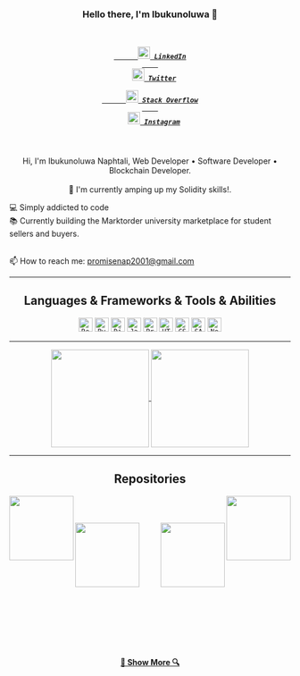 <h3 align="center">Hello there, I'm Ibukunoluwa 👋</h3>
<h5 align="center">
  <code>
    <a href="https://www.linkedin.com/in/ibukunoluwanap/" title="LinkedIn Profile">
      <img width="22" src="https://github.com/zumrudu-anka/zumrudu-anka/blob/master/images/linkedin.svg"> LinkedIn
    </a>
  </code>
  <code><a href="https://twitter.com/ibukunoluwanap" title="Twitter Profile"><img width="22" src="https://play-lh.googleusercontent.com/wIf3HtczQDjHzHuu7vezhqNs0zXAG85F7VmP7nhsTxO3OHegrVXlqIh_DWBYi86FTIGk"> Twitter</a></code>
  <code>
    <a href="https://stackoverflow.com/users/13787785/ibukunoluwa-naphtali" title="Stack Overflow Profile">
      <img width="22" src="https://github.com/zumrudu-anka/zumrudu-anka/blob/master/images/stackoverflow.svg"> Stack Overflow
    </a>
  </code>
  <code><a href="https://www.instagram.com/ibukunoluwanap/" title="Instagram Profile"><img width="22" src="https://github.com/zumrudu-anka/zumrudu-anka/blob/master/images/instagram.svg"> Instagram</a></code>
</h5>
<br>
<p align="center">
  Hi, I'm Ibukunoluwa Naphtali, Web Developer • Software Developer • Blockchain Developer.
  <br>
  <br>
  🔬 I'm currently amping up my Solidity skills!.
  <br>

  💻 Simply addicted to code
  <br>
  📚 Currently building the Marktorder university marketplace for student sellers and buyers.
  <br>
  <!-- 💬<a href="https://github.com/zumrudu-anka/zumrudu-anka/issues" title="Issues">Here</a> -->
  <br>
  📫 How to reach me: <a href="mailto: promisenap2001@gmail.com">promisenap2001@gmail.com</a>
</p>

<hr>

<h2 align="center">Languages & Frameworks & Tools & Abilities</h2>

<p align="center">
  <code><img title="React" height="25" src="https://github.com/zumrudu-anka/zumrudu-anka/blob/master/images/react-original.svg"></code>
  <code><img title="Python" height="25" src="https://github.com/zumrudu-anka/zumrudu-anka/blob/master/images/python-original.svg"></code>
  <code><img title="Django" height="25" src="https://github.com/zumrudu-anka/zumrudu-anka/blob/master/images/django.png"></code>
  <code><img title="Javascript" height="25" src="https://github.com/zumrudu-anka/zumrudu-anka/blob/master/images/javascript.svg"></code>
  <code><img title="Problem Solving" height="25" src="https://github.com/zumrudu-anka/zumrudu-anka/blob/master/images/problemSolving.png"></code>
  <code><img title="HTML5" height="25" src="https://github.com/zumrudu-anka/zumrudu-anka/blob/master/images/html5.svg"></code>
  <code><img title="CSS" height="25" src="https://github.com/zumrudu-anka/zumrudu-anka/blob/master/images/css.svg"></code>
  <code><img title="SASS" height="25" src="https://github.com/zumrudu-anka/zumrudu-anka/blob/master/images/sass.svg"></code>
  <code><img title="Nodejs" height="25" src="https://upload.wikimedia.org/wikipedia/commons/thumb/d/d9/Node.js_logo.svg/1200px-Node.js_logo.svg.png"></code>

  <!-- <code><img title="Git" height="25" src="https://github.com/zumrudu-anka/zumrudu-anka/blob/master/images/git-original.svg"></code>
  <code><img title="Visual Studio Code" height="25" src="https://github.com/zumrudu-anka/zumrudu-anka/blob/master/images/vscode.png"></code>
  <code><img title="Microsoft Visual Studio" height="25" src="https://github.com/zumrudu-anka/zumrudu-anka/blob/master/images/visualstudio.png"></code>
  <code><img title="JQuery" height="25" src="https://github.com/zumrudu-anka/zumrudu-anka/blob/master/images/jquery-original.svg"></code>
  
  <code><img title="JSON" height="25" src="https://github.com/zumrudu-anka/zumrudu-anka/blob/master/images/json.svg"></code> -->

</p>

<hr>

<p align=center>
  <a href="https://github.com/anuraghazra/github-readme-stats" title="Go to Source">
    <img height=175 align="center" src="https://github-readme-stats.vercel.app/api?username=IbukunoluwaNap&show_icons=true&theme=gotham">
  </a>
  <a href="https://github.com/anuraghazra/github-readme-stats">
  <img height=175 align="center" src="https://github-readme-stats.vercel.app/api/top-langs/?username=IbukunoluwaNap&hide=c%23,powershell,java&title_color=2aa889&text_color=99d1ce&icon_color=2bbc8a&bg_color=0c1014&langs_count=8&layout=compact" />
  </a>
</p>

<hr>

<h2 align="center">Repositories</h2>

<p width="100%" align="center">
  <a align="left" href="https://github.com/IbukunoluwaNap/marktorder_flutter" title="Algorithms"><img align="left" height="115" src="https://github-readme-stats.vercel.app/api/pin/?username=IbukunoluwaNap&repo=marktorder_flutter&theme=gotham"></a>
  <a align="right" href="https://github.com/IbukunoluwaNap/parkwell_backend" title="Data Structures">
    <img align="right" height="115" src="https://github-readme-stats.vercel.app/api/pin/?username=IbukunoluwaNap&repo=parkwell_backend&theme=gotham">
  </a>
</p>
<br><br>
<p width="100%" align="center">
  <a align="left" href="https://github.com/IbukunoluwaNap/Advance_Notification" title="Turkce-Heceleme-CPP"><img align="left" height="115" src="https://github-readme-stats.vercel.app/api/pin/?username=IbukunoluwaNap&repo=Advance_Notification&theme=gotham"></a>
  
  <a align="right" href="https://github.com/IbukunoluwaNap/clothly" title="ELF Coin BEP20 Token"><img align="right" height="115" src="https://github-readme-stats.vercel.app/api/pin/?username=IbukunoluwaNap&repo=clothly&theme=gotham"></a>
  <!-- 
</p>
<br><br>
<p width="100%" align="center">
  <a align="left" href="https://github.com/zumrudu-anka/cpp-openmp-needleman-wunsch" title="Needleman Wunsch Algorithm With OpenMP"><img align="left" height="115" src="https://github-readme-stats.vercel.app/api/pin/?username=zumrudu-anka&repo=cpp-openmp-needleman-wunsch&theme=gotham"></a>
  <a align="right" href="https://github.com/zumrudu-anka/cpp-artificial-neural-networks" title="Artificial Neural Networks"><img align="right" height="115" src="https://github-readme-stats.vercel.app/api/pin/?username=zumrudu-anka&repo=cpp-artificial-neural-networks&theme=gotham"></a>
</p>
<br><br>
<p width="100%" align="center">
  <a align="left" href="https://github.com/zumrudu-anka/javascript-minesweeper" title="Minesweeper"><img align="left" height="115" src="https://github-readme-stats.vercel.app/api/pin/?username=zumrudu-anka&repo=javascript-minesweeper&theme=gotham"></a>
  <a align="right" href="https://github.com/zumrudu-anka/KTU-TraditionalComputerOlympics-2019" title="KTU Traditional Computer Olympics 2019-2020"><img align="right" height="115" src="https://github-readme-stats.vercel.app/api/pin/?username=zumrudu-anka&repo=KTU-TraditionalComputerOlympics-2019&theme=gotham"></a>
</p> -->
<br><br><br><br><br><br><br><br><br><br><br><br><br>
<h4 align="center"><a href="https://github.com/IbukunoluwaNap?tab=repositories" title="Show Repositories">🔎 Show More 🔍</a></h4>

<!--
**zumrudu-anka/zumrudu-anka** is a ✨ _special_ ✨ repository because its `README.md` (this file) appears on your GitHub profile.
Here are some ideas to get you started:
- 🔭 I’m currently working on ...
- 🌱 I’m currently learning ...
- 👯 I’m looking to collaborate on ...
- 🤔 I’m looking for help with ...
- 💬 Ask me about ...
- 📫 How to reach me: ...
- 😄 Pronouns: ...
- ⚡ Fun fact: ...
Notes: If you want use this readme, firstly star it please. If you can't align your repositories like this, please change your repository desription to shorter than now. Maybe 4 or 5 word will be good.
-->
